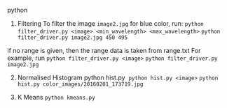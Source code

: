 python

1. Filtering
To filter the image `image2.jpg` for blue color, run:
`python filter_driver.py <image> <min_wavelength> <max_wavelength>`
`python filter_driver.py image2.jpg 450 495`

if no range is given, then the range data is taken from range.txt
For example, run
`python filter_driver.py <image>`
`python filter_driver.py image2.jpg `

2. Normalised Histogram
python hist.py <image>
`python hist.py <image>`
`python hist.py color_images/20160201_173719.jpg`

3. K Means
`python kmeans.py`
